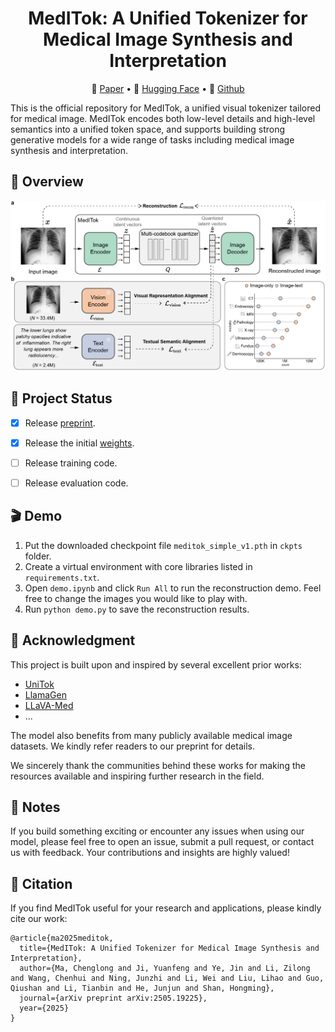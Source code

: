 <div align="center">
<h1>
  MedITok: A Unified Tokenizer for Medical Image Synthesis and Interpretation
</h1>
</div>

<p align="center">
📝 <a href="https://arxiv.org/abs/2505.19225" target="_blank">Paper</a> • 🤗 <a href="https://huggingface.co/massaki75/meditok/tree/main" target="_blank">Hugging Face</a> • 🧩 <a href="https://github.com/Masaaki-75/meditok" target="_blank">Github</a>
</p>

This is the official repository for MedITok, a unified visual tokenizer tailored for medical image. MedITok encodes both low-level details and high-level semantics into a unified token space, and supports building strong generative models for a wide range of tasks including medical image synthesis and interpretation. 


## 📌 Overview
![](./assets/arch.png)


## 🚧 Project Status
- [x] Release [preprint](https://arxiv.org/abs/2505.19225).
- [x] Release the initial [weights](https://huggingface.co/massaki75/meditok/tree/main).
- [ ] Release training code.
- [ ] Release evaluation code.


## 🎬 Demo
1. Put the downloaded checkpoint file `meditok_simple_v1.pth` in `ckpts` folder. 
2. Create a virtual environment with core libraries listed in `requirements.txt`. 
3. Open `demo.ipynb` and click `Run All` to run the reconstruction demo. Feel free to change the images you would like to play with. 
4. Run `python demo.py` to save the reconstruction results. 



## 🙏 Acknowledgment
This project is built upon and inspired by several excellent prior works:
- [UniTok](https://github.com/FoundationVision/UniTok)
- [LlamaGen](https://github.com/FoundationVision/LlamaGen)
- [LLaVA-Med](https://github.com/microsoft/LLaVA-Med)
- ...

The model also benefits from many publicly available medical image datasets. We kindly refer readers to our preprint for details.

We sincerely thank the communities behind these works for making the resources available and inspiring further research in the field. 


## 🚀 Notes
If you build something exciting or encounter any issues when using our model, please feel free to open an issue, submit a pull request, or contact us with feedback. Your contributions and insights are highly valued!


## 📖 Citation
If you find MedITok useful for your research and applications, please kindly cite our work:
```
@article{ma2025meditok,
  title={MedITok: A Unified Tokenizer for Medical Image Synthesis and Interpretation},
  author={Ma, Chenglong and Ji, Yuanfeng and Ye, Jin and Li, Zilong and Wang, Chenhui and Ning, Junzhi and Li, Wei and Liu, Lihao and Guo, Qiushan and Li, Tianbin and He, Junjun and Shan, Hongming},
  journal={arXiv preprint arXiv:2505.19225},
  year={2025}
}
```



